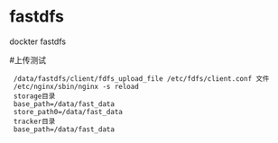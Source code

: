 # fastdfs
dockter fastdfs

#上传测试
```
 /data/fastdfs/client/fdfs_upload_file /etc/fdfs/client.conf 文件
 /etc/nginx/sbin/nginx -s reload
 storage目录
 base_path=/data/fast_data
 store_path0=/data/fast_data
 tracker目录
 base_path=/data/fast_data
```